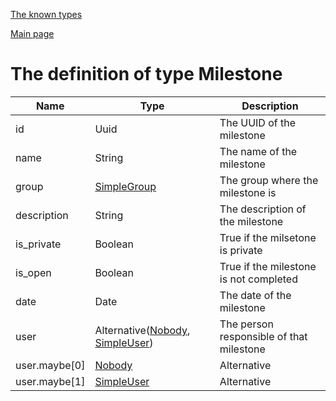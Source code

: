 
[The known types](./README.md)

[Main page](../README.md)

# The definition of type Milestone

Name    |   Type  |  Description
--------|---------|-------------
id | Uuid | The UUID of the milestone
name | String | The name of the milestone
group | [SimpleGroup](../types/SimpleGroup.md) | The group where the milestone is
description | String | The description of the milestone
is_private | Boolean | True if the milsetone is private
is_open | Boolean | True if the milestone is not completed
date | Date | The date of the milestone
user | Alternative([Nobody](../types/Nobody.md), [SimpleUser](../types/SimpleUser.md)) | The person responsible of that milestone
user.maybe[0] | [Nobody](../types/Nobody.md) | Alternative
user.maybe[1] | [SimpleUser](../types/SimpleUser.md) | Alternative


